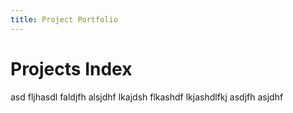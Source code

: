 ```yaml
---
title: Project Portfolio
---
```

# Projects Index

asd fljhasdl     faldjfh alsjdhf lkajdsh flkashdf lkjashdlfkj asdjfh asjdhf